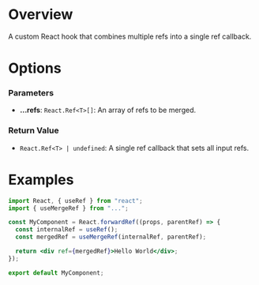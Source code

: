# Overview

A custom React hook that combines multiple refs into a single ref callback.

# Options

### Parameters

- **...refs**: `React.Ref<T>[]`: An array of refs to be merged.

### Return Value

- `React.Ref<T> | undefined`: A single ref callback that sets all input refs.

# Examples

```jsx
import React, { useRef } from "react";
import { useMergeRef } from "...";

const MyComponent = React.forwardRef((props, parentRef) => {
  const internalRef = useRef();
  const mergedRef = useMergeRef(internalRef, parentRef);

  return <div ref={mergedRef}>Hello World</div>;
});

export default MyComponent;
```
